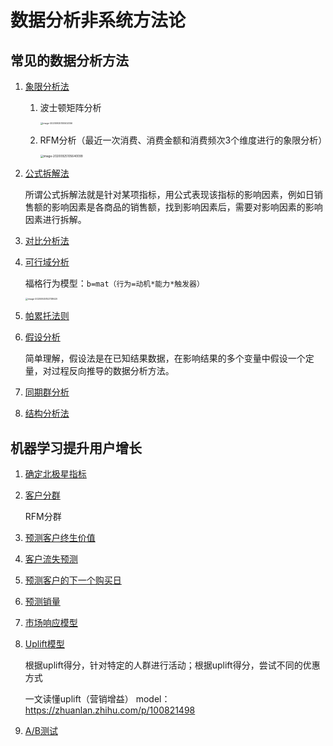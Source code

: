 # 数据分析非系统方法论

## 常见的数据分析方法

1. [象限分析法](https://zhuanlan.zhihu.com/p/50935215)

	1. 波士顿矩阵分析

		<img src="https://gitee.com/HsuHeinrich/images/raw/master/null/20200925105502.png" alt="image-20200925105502056" style="zoom: 25%;" />

	2. RFM分析（最近一次消费、消费金额和消费频次3个维度进行的象限分析）

		<img src="https://gitee.com/HsuHeinrich/images/raw/master/null/20200925105640.png" alt="image-20200925105640099" style="zoom: 33%;" />

2. [公式拆解法](https://zhuanlan.zhihu.com/p/51161581)

	所谓公式拆解法就是针对某项指标，用公式表现该指标的影响因素，例如日销售额的影响因素是各商品的销售额，找到影响因素后，需要对影响因素的影响因素进行拆解。

3. [对比分析法](https://zhuanlan.zhihu.com/p/51471763)

4. [可行域分析](https://zhuanlan.zhihu.com/p/51471820)

	福格行为模型：`b=mat（行为=动机*能力*触发器）`

	<img src="https://gitee.com/HsuHeinrich/images/raw/master/null/20200925152738.png" alt="image-20200925152738620" style="zoom:25%;" />

5. [帕累托法则](https://zhuanlan.zhihu.com/p/51792016)

6. [假设分析](https://zhuanlan.zhihu.com/p/51792113)

	简单理解，假设法是在已知结果数据，在影响结果的多个变量中假设一个定量，对过程反向推导的数据分析方法。

7. [同期群分析](https://zhuanlan.zhihu.com/p/51792281)

8. [结构分析法](https://zhuanlan.zhihu.com/p/40570494)

## 机器学习提升用户增长

1. [确定北极星指标](https://blog.csdn.net/u011984148/article/details/105571114)

2. [客户分群](https://blog.csdn.net/u011984148/article/details/105591968)

	RFM分群

3. [预测客户终生价值](https://blog.csdn.net/u011984148/article/details/105608843)

4. [客户流失预测](https://blog.csdn.net/u011984148/article/details/105631169)

5. [预测客户的下一个购买日](https://blog.csdn.net/u011984148/article/details/105631168)

6. [预测销量](https://blog.csdn.net/u011984148/article/details/105672086)

7. [市场响应模型](https://blog.csdn.net/u011984148/article/details/105697392)

8. [Uplift模型](https://blog.csdn.net/u011984148/article/details/105721582)

	根据uplift得分，针对特定的人群进行活动；根据uplift得分，尝试不同的优惠方式

	一文读懂uplift（营销增益） model：https://zhuanlan.zhihu.com/p/100821498

9. [A/B测试](https://blog.csdn.net/u011984148/article/details/105743123)



